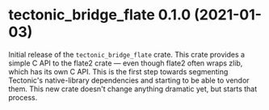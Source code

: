# tectonic_bridge_flate 0.1.0 (2021-01-03)

Initial release of the `tectonic_bridge_flate` crate. This crate provides a
simple C API to the flate2 crate — even though flate2 often wraps zlib, which
has its own C API. This is the first step towards segmenting Tectonic's
native-library dependencies and starting to be able to vendor them. This new
crate doesn't change anything dramatic yet, but starts that process.
